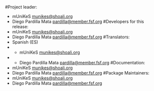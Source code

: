 #Project leader:
 * mUniKeS <munikes@shoali.org>
 * Diego Pardilla Mata <pardilla@member.fsf.org>
#Developers for this release:
 * mUniKeS <munikes@shoali.org>
 * Diego Pardilla Mata <pardilla@member.fsf.org>
#Translators:
 * Spanish (ES) 
 * * mUniKeS <munikes@shoali.org> 
 * * Diego Pardilla Mata <pardilla@member.fsf.org>
#Documentation:
 * mUniKeS <munikes@shoali.org>
 * Diego Pardilla Mata <pardilla@member.fsf.org>
#Package Maintainers:
 * mUniKeS <munikes@shoali.org>
 * Diego Pardilla Mata <pardilla@member.fsf.org>